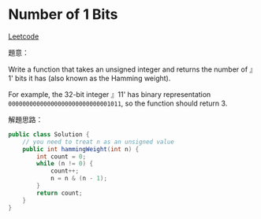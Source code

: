 # Number of 1 Bits

[Leetcode](https://leetcode.com/problems/number-of-1-bits/)

題意：

Write a function that takes an unsigned integer and returns the number of 』1' bits it has (also known as the Hamming weight).

For example, the 32-bit integer 』11' has binary representation ```00000000000000000000000000001011```, so the function should return 3.


解題思路：

```java
public class Solution {
    // you need to treat n as an unsigned value
    public int hammingWeight(int n) {
        int count = 0;
        while (n != 0) {
            count++;
            n = n & (n - 1);
        }
        return count;
    }
}
```